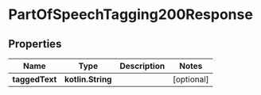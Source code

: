 
# PartOfSpeechTagging200Response

## Properties
Name | Type | Description | Notes
------------ | ------------- | ------------- | -------------
**taggedText** | **kotlin.String** |  |  [optional]



